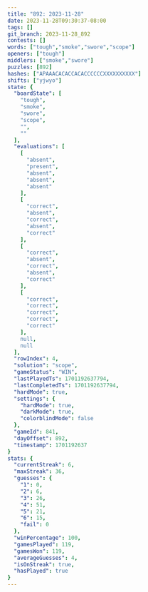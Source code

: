 ```yaml
---
title: "892: 2023-11-28"
date: 2023-11-28T09:30:37-08:00
tags: []
git_branch: 2023-11-28_892
contests: []
words: ["tough","smoke","swore","scope"]
openers: ["tough"]
middlers: ["smoke","swore"]
puzzles: [892]
hashes: ["APAAACACACCACACCCCCCXXXXXXXXXX"]
shifts: ["yjwyo"]
state: {
  "boardState": [
    "tough",
    "smoke",
    "swore",
    "scope",
    "",
    ""
  ],
  "evaluations": [
    [
      "absent",
      "present",
      "absent",
      "absent",
      "absent"
    ],
    [
      "correct",
      "absent",
      "correct",
      "absent",
      "correct"
    ],
    [
      "correct",
      "absent",
      "correct",
      "absent",
      "correct"
    ],
    [
      "correct",
      "correct",
      "correct",
      "correct",
      "correct"
    ],
    null,
    null
  ],
  "rowIndex": 4,
  "solution": "scope",
  "gameStatus": "WIN",
  "lastPlayedTs": 1701192637794,
  "lastCompletedTs": 1701192637794,
  "hardMode": true,
  "settings": {
    "hardMode": true,
    "darkMode": true,
    "colorblindMode": false
  },
  "gameId": 841,
  "dayOffset": 892,
  "timestamp": 1701192637
}
stats: {
  "currentStreak": 6,
  "maxStreak": 36,
  "guesses": {
    "1": 0,
    "2": 6,
    "3": 26,
    "4": 51,
    "5": 21,
    "6": 15,
    "fail": 0
  },
  "winPercentage": 100,
  "gamesPlayed": 119,
  "gamesWon": 119,
  "averageGuesses": 4,
  "isOnStreak": true,
  "hasPlayed": true
}
---
```

<!-- more -->
